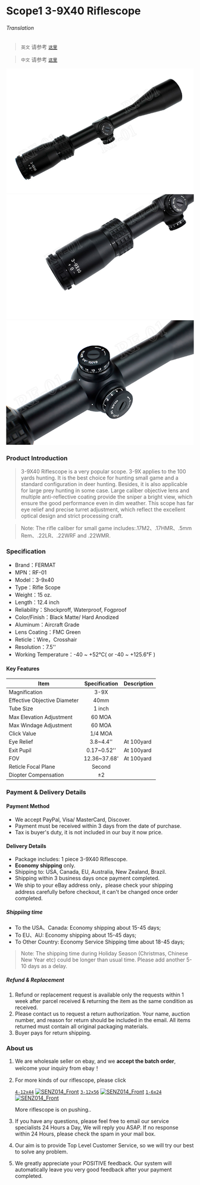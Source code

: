 # Scope1 3-9X40 Riflescope 

###### Translation

> `英文` 请参考 [`这里`](https://github.com/njustcjj/Scope1-3-9X40-Riflescope/blob/master/README.md)

> `中文` 请参考 [`这里`](https://github.com/njustcjj/Scope1-3-9X40-Riflescope/blob/master/README_CN.md)

![](https://github.com/njustcjj/Scope1-3-9X40-Riflescope/raw/master/picture/Scope01_1.png "Overview")
![](https://github.com/njustcjj/Scope1-3-9X40-Riflescope/raw/master/picture/Scope01_2.png "Objective_Lens")
![](https://github.com/njustcjj/Scope1-3-9X40-Riflescope/raw/master/picture/Scope01_3.png "Turret")


### Product Introduction

> 3-9X40 Riflescope is a very popular scope. 3-9X applies to the 100 yards hunting. It is the best choice for hunting small game and a standard configuration in deer hunting. Besides, it is also applicable for large prey hunting in some case. Large caliber objective lens and multiple anti-reflective coating provide the sniper a bright view, which ensure the good performance even in dim weather. This scope has far eye relief and precise turret adjustment, which reflect the excellent optical design and strict processing craft.

> 
> Note: The rifle caliber for small game includes:.17M2、.17HMR、.5mm Rem、.22LR、.22WRF and .22WMR.


### Specification

- Brand：FERMAT
- MPN：RF-01
- Model：3-9x40
- Type：Rifle Scope
- Weight：15 oz.
- Length：12.4 inch
- Reliability：Shockproff, Waterproof, Fogproof
- Color/Finish：Black Matte/ Hard Anodized
- Aluminum：Aircraft Grade 
- Lens Coating：FMC Green
- Reticle：Wire，Crosshair
- Resolution：7.5''
- Working Temperature：-40 ~ +52℃( or -40 ~ +125.6℉ )


#### Key Features

|Item|Specification|Description|
|-|:-:|-|
|Magnification|3-9X||
|Effective Objective Diameter|40mm||
|Tube Size|1 inch||
|Max Elevation Adjustment|60 MOA||
|Max Windage Adjustment|60 MOA||
|Click Value|1/4 MOA||
|Eye Relief|3.8~4.4''|At 100yard|
|Exit Pupil|0.17~0.52''|At 100yard|
|FOV|12.36~37.68'|At 100yard|
|Reticle Focal Plane|Second||
|Diopter Compensation|±2||



### Payment & Delivery Details

#### Payment Method

- We accept PayPal, Visa/ MasterCard, Discover.
- Payment must be received within 3 days from the date of purchase.
- Tax is buyer's duty, it is not included in our buy it now price.

#### Delivery Details

- Package includes: 1 piece 3-9X40 Riflescope.
- **Economy shipping** only.
- Shipping to: USA, Canada, EU, Australia, New Zealand, Brazil.
- Shipping within 3 business days once payment completed.
- We ship to your eBay address only，please check your shipping address carefully before checkout, it can't be changed once order completed.

##### Shippiing time

- To the USA、Canada: Economy shipping about 15-45 days;
- To EU、AU: Economy shipping about 15-45 days; 
- To Other Country: Economy Service Shipping time about 18-45 days;

> Note: The shipping time during Holiday Season (Christmas, Chinese New Year etc) could be longer than usual time. Please add another 5-10 days as a delay.


##### Refund & Replacement

1. Refund or replacement request is available only the requests within 1 week after parcel received & returning the item as the same condition as received.
2. Please contact us to request a return authorization. Your name, auction number, and reason for return should be included in the email. All items returned must contain all original packaging materials.
3. Buyer pays for return shipping.

### About us

1. We are wholesale seller on ebay, and we **accept the batch order**, welcome your inquiry from ebay！
2. For more kinds of our riflescope,  please click

	[`4-12x44`](https://)
	[![](https://github.com/njustcjj/SENZ014-0.96inch-I2C-OLED-12864-Display/blob/master/pic/SENZ014_front.jpg "SENZ014_Front")](https://)
	[`3-12x56`](https://)
	[![](https://github.com/njustcjj/SENZ014-0.96inch-I2C-OLED-12864-Display/blob/master/pic/SENZ014_front.jpg "SENZ014_Front")](https://)
	[`1-6x24`](https://)
	[![](https://github.com/njustcjj/SENZ014-0.96inch-I2C-OLED-12864-Display/blob/master/pic/SENZ014_front.jpg "SENZ014_Front")](https://)

	More riflescope is on pushing..

3. If you have any questions, please feel free to email our service specialists 24 Hours a Day, We will reply you ASAP. If no response within 24 Hours, please check the spam in your mail box. 
4. Our aim is to provide Top Level Customer Service, so we will try our best to solve any problem.
5. We greatly appreciate your POSITIVE feedback. Our system will automatically leave you very good feedback after your payment completed.

